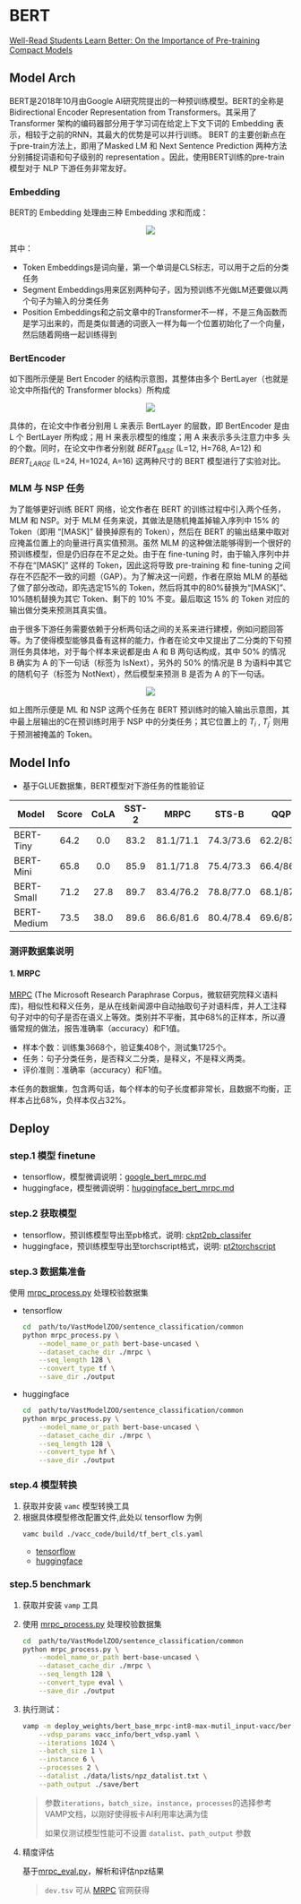 # **BERT**
[Well-Read Students Learn Better: On the Importance of Pre-training Compact Models](https://arxiv.org/abs/1908.08962)


## **Model Arch**

BERT是2018年10月由Google AI研究院提出的一种预训练模型。BERT的全称是Bidirectional Encoder Representation from Transformers。其采用了 Transformer 架构的编码器部分用于学习词在给定上下文下词的 Embedding 表示，相较于之前的RNN，其最大的优势是可以并行训练。 BERT 的主要创新点在于pre-train方法上，即用了Masked  LM 和 Next Sentence Prediction 两种方法分别捕捉词语和句子级别的 representation 。因此，使用BERT训练的pre-train 模型对于 NLP 下游任务非常友好。

### Embedding

BERT的 Embedding 处理由三种 Embedding 求和而成：
<div align=center><img src="../../images/bert/bert_token.png"></div>

其中：
- Token Embeddings是词向量，第一个单词是CLS标志，可以用于之后的分类任务
- Segment Embeddings用来区别两种句子，因为预训练不光做LM还要做以两个句子为输入的分类任务
- Position Embeddings和之前文章中的Transformer不一样，不是三角函数而是学习出来的，而是类似普通的词嵌入一样为每一个位置初始化了一个向量，然后随着网络一起训练得到

### BertEncoder

如下图所示便是 Bert Encoder 的结构示意图，其整体由多个 BertLayer（也就是论文中所指代的 Transformer blocks）所构成

<div align=center><img src="../../images/bert/bert_backbone.jpg"></div>

具体的，在论文中作者分别用 L 来表示 BertLayer 的层数，即 BertEncoder 是由 L 个 BertLayer 所构成；用 H 来表示模型的维度；用 A 来表示多头注意力中多 头的个数。同时，在论文中作者分别就 $`BERT_{BASE}`$ (L=12, H=768, A=12) 和 $`BERT_{LARGE}`$ (L=24, H=1024, A=16) 这两种尺寸的 BERT 模型进行了实验对比。 


### MLM 与 NSP 任务

为了能够更好训练 BERT 网络，论文作者在 BERT 的训练过程中引入两个任务，MLM 和 NSP。对于 MLM 任务来说，其做法是随机掩盖掉输入序列中 15% 的 Token（即用 “[MASK]” 替换掉原有的 Token），然后在 BERT 的输出结果中取对应掩盖位置上的向量进行真实值预测。虽然 MLM 的这种做法能够得到一个很好的预训练模型，但是仍旧存在不足之处。由于在 fine-tuning 时，由于输入序列中并不存在“[MASK]” 这样的 Token，因此这将导致 pre-training 和 fine-tuning 之间存在不匹配不一致的问题（GAP）。为了解决这一问题，作者在原始 MLM 的基础了做了部分改动，即先选定15%的 Token，然后将其中的80%替换为“[MASK]”、10%随机替换为其它 Token、剩下的 10% 不变。最后取这 15% 的 Token 对应的输出做分类来预测其真实值。

由于很多下游任务需要依赖于分析两句话之间的关系来进行建模，例如问题回答等。为了使得模型能够具备有这样的能力，作者在论文中又提出了二分类的下句预测任务具体地，对于每个样本来说都是由 A 和 B 两句话构成，其中 50% 的情况 B 确实为 A 的下一句话（标签为 IsNext），另外的 50% 的情况是 B 为语料中其它 的随机句子（标签为 NotNext），然后模型来预测 B 是否为 A 的下一句话。

<div align=center><img src="../../images/bert/LML_NSP_task_network.png"></div>

如上图所示便是 ML 和 NSP 这两个任务在 BERT 预训练时的输入输出示意图，其中最上层输出的C在预训练时用于 NSP 中的分类任务；其它位置上的 $`T_{i}`$ , $`T^{'}_{j}`$ 则用于预测被掩盖的 Token。


## **Model Info**
- 基于GLUE数据集，BERT模型对下游任务的性能验证

|Model|Score|CoLA|SST-2|MRPC|STS-B|QQP|MNLI-m|MNLI-mm|QNLI(v2)|RTE|WNLI|AX|
|---|:---:|:---:|:---:|:---:|:---:|:---:|:---:|:---:|:---:|:---:|:---:|:---:|
|BERT-Tiny|64.2|0.0|83.2|81.1/71.1|74.3/73.6|62.2/83.4|70.2|70.3|81.5|57.2|62.3|21.0|
|BERT-Mini|65.8|0.0|85.9|81.1/71.8|75.4/73.3|66.4/86.2|74.8|74.3|84.1|57.9|62.3|26.1|
|BERT-Small|71.2|27.8|89.7|83.4/76.2|78.8/77.0|68.1/87.0|77.6|77.0|86.4|61.8|62.3|28.6|
|BERT-Medium|73.5|38.0|89.6|86.6/81.6|80.4/78.4|69.6/87.9|80.0|79.1|87.7|62.2|62.3|30.5|

### 测评数据集说明
####  1. MRPC
[MRPC](https://gluebenchmark.com/) (The Microsoft Research Paraphrase Corpus，微软研究院释义语料库)，相似性和释义任务，是从在线新闻源中自动抽取句子对语料库，并人工注释句子对中的句子是否在语义上等效。类别并不平衡，其中68%的正样本，所以遵循常规的做法，报告准确率（accuracy）和F1值。

- 样本个数：训练集3668个，验证集408个，测试集1725个。
- 任务：句子分类任务，是否释义二分类，是释义，不是释义两类。
- 评价准则：准确率（accuracy）和F1值。

本任务的数据集，包含两句话，每个样本的句子长度都非常长，且数据不均衡，正样本占比68%，负样本仅占32%。


## **Deploy**

### step.1 模型 finetune
-  tensorflow，模型微调说明：[google_bert_mrpc.md](./tensorflow/source_code/finetune/google_bert_mrpc.md)
-  huggingface，模型微调说明：[huggingface_bert_mrpc.md](./huggingface/source_code/finetune/huggingface_bert_mrpc.md)


### step.2 获取模型
- tensorflow，预训练模型导出至pb格式，说明: [ckpt2pb_classifer](./tensorflow/source_code/pretrain_model/README.md)
- huggingface，预训练模型导出至torchscript格式，说明: [pt2torchscript](./huggingface/source_code/pretrain_model/README.md)


### step.3 数据集准备
使用 [mrpc_process.py](../common/utils/mrpc_process.py) 处理校验数据集
- tensorflow
    ```bash
    cd  path/to/VastModelZOO/sentence_classification/common
    python mrpc_process.py \
        --model_name_or_path bert-base-uncased \
        --dataset_cache_dir ./mrpc \
        --seq_length 128 \
        --convert_type tf \
        --save_dir ./output
    ```
- huggingface
    ```bash
    cd  path/to/VastModelZOO/sentence_classification/common
    python mrpc_process.py \
        --model_name_or_path bert-base-uncased \
        --dataset_cache_dir ./mrpc \
        --seq_length 128 \
        --convert_type hf \
        --save_dir ./output
    ```

### step.4 模型转换
1. 获取并安装 `vamc` 模型转换工具
2. 根据具体模型修改配置文件,此处以 tensorflow 为例
    ```bash
    vamc build ./vacc_code/build/tf_bert_cls.yaml
    ```
   - [tensorflow](./tensorflow/vacc_code/build/tf_bert_cls.yaml)
   - [huggingface](./huggingface/vacc_code/build/hf_bert_cls.yaml)


### step.5 benchmark
1. 获取并安装 `vamp` 工具

2. 使用 [mrpc_process.py](../common/utils/mrpc_process.py) 处理校验数据集
    ```bash
    cd  path/to/VastModelZOO/sentence_classification/common
    python mrpc_process.py \
        --model_name_or_path bert-base-uncased \
        --dataset_cache_dir ./mrpc \
        --seq_length 128 \
        --convert_type eval \
        --save_dir ./output
    ```

3. 执行测试：
    ```bash
   vamp -m deploy_weights/bert_base_mrpc-int8-max-mutil_input-vacc/bert_base_mrpc \
        --vdsp_params vacc_info/bert_vdsp.yaml \
        --iterations 1024 \
        --batch_size 1 \
        --instance 6 \
        --processes 2 \
        --datalist ./data/lists/npz_datalist.txt \
        --path_output ./save/bert
    ```
    > 参数`iterations`，`batch_size`，`instance`，`processes`的选择参考VAMP文档，以刚好使得板卡AI利用率达满为佳
    >
    > 如果仅测试模型性能可不设置 `datalist`、`path_output` 参数

4. 精度评估
    
    基于[mrpc_eval.py](../common/eval/mrpc_eval.py)，解析和评估npz结果
    > `dev.tsv` 可从 [MRPC](https://gluebenchmark.com/) 官网获得



